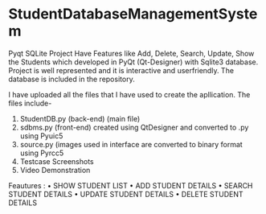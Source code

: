 # StudentDatabaseManagementSystem
Pyqt SQLite Project  Have Features like Add, Delete, Search, Update, Show the Students which developed in PyQt (Qt-Designer) with Sqlite3 database. Project is well represented and it is interactive and userfriendly. The database is included in the repository.


I have uploaded all the files that I have used to create the apllication. The files include-

1. StudentDB.py (back-end) (main file)
2. sdbms.py (front-end) created using QtDesigner and converted to .py using Pyuic5
3. source.py (images used in interface are converted to binary format using Pyrcc5
4. Testcase Screenshots
5. Video Demonstration

Feautures :
    •  SHOW STUDENT LIST
    • ADD STUDENT DETAILS
    • SEARCH STUDENT DETAILS
    • UPDATE STUDENT DETAILS
    • DELETE STUDENT DETAILS
